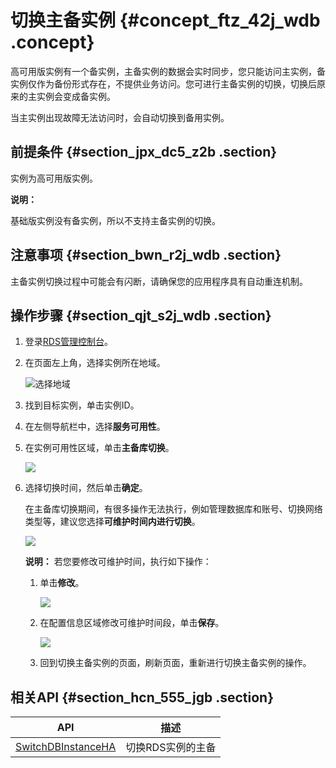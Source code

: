 # 切换主备实例 {#concept_ftz_42j_wdb .concept}

高可用版实例有一个备实例，主备实例的数据会实时同步，您只能访问主实例，备实例仅作为备份形式存在，不提供业务访问。您可进行主备实例的切换，切换后原来的主实例会变成备实例。

当主实例出现故障无法访问时，会自动切换到备用实例。

## 前提条件 {#section_jpx_dc5_z2b .section}

实例为高可用版实例。

**说明：** 

基础版实例没有备实例，所以不支持主备实例的切换。

## 注意事项 {#section_bwn_r2j_wdb .section}

主备实例切换过程中可能会有闪断，请确保您的应用程序具有自动重连机制。

## 操作步骤 {#section_qjt_s2j_wdb .section}

1.  登录[RDS管理控制台](https://rds.console.aliyun.com/)。
2.  在页面左上角，选择实例所在地域。

    ![选择地域](http://static-aliyun-doc.oss-cn-hangzhou.aliyuncs.com/assets/img/7814/154727803336543_zh-CN.png)

3.  找到目标实例，单击实例ID。
4.  在左侧导航栏中，选择**服务可用性**。
5.  在实例可用性区域，单击**主备库切换**。

    ![](http://static-aliyun-doc.oss-cn-hangzhou.aliyuncs.com/assets/img/7885/154727803311172_zh-CN.png)

6.  选择切换时间，然后单击**确定**。

    在主备库切换期间，有很多操作无法执行，例如管理数据库和账号、切换网络类型等，建议您选择**可维护时间内进行切换**。

    ![](http://static-aliyun-doc.oss-cn-hangzhou.aliyuncs.com/assets/img/7885/15472780333021_zh-CN.png)

    **说明：** 若您要修改可维护时间，执行如下操作：

    1.  单击**修改**。

        ![](http://static-aliyun-doc.oss-cn-hangzhou.aliyuncs.com/assets/img/7884/15472780333017_zh-CN.png)

    2.  在配置信息区域修改可维护时间段，单击**保存**。

        ![](http://static-aliyun-doc.oss-cn-hangzhou.aliyuncs.com/assets/img/7884/154727803321079_zh-CN.png)

    3.  回到切换主备实例的页面，刷新页面，重新进行切换主备实例的操作。

## 相关API {#section_hcn_555_jgb .section}

|API|描述|
|---|--|
|[SwitchDBInstanceHA](../cn.zh-CN/API参考/实例管理/SwitchDBInstanceHA.md#)|切换RDS实例的主备|


